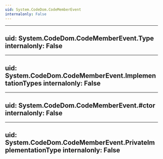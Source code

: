 ```yaml
---
uid: System.CodeDom.CodeMemberEvent
internalonly: False
---
```


---
uid: System.CodeDom.CodeMemberEvent.Type
internalonly: False
---

---
uid: System.CodeDom.CodeMemberEvent.ImplementationTypes
internalonly: False
---

---
uid: System.CodeDom.CodeMemberEvent.#ctor
internalonly: False
---

---
uid: System.CodeDom.CodeMemberEvent.PrivateImplementationType
internalonly: False
---
